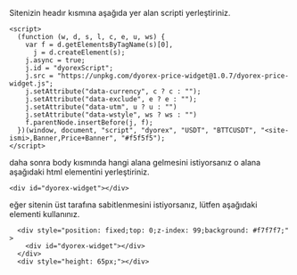 Sitenizin headır kısmına aşağıda yer alan scripti yerleştiriniz.

    <script>
      (function (w, d, s, l, c, e, u, ws) {
        var f = d.getElementsByTagName(s)[0],
          j = d.createElement(s);
        j.async = true;
        j.id = "dyorexScript";
        j.src = "https://unpkg.com/dyorex-price-widget@1.0.7/dyorex-price-widget.js";
        j.setAttribute("data-currency", c ? c : "");
        j.setAttribute("data-exclude", e ? e : "");
        j.setAttribute("data-utm", u ? u : "")
        j.setAttribute("data-wstyle", ws ? ws : "")
        f.parentNode.insertBefore(j, f);
      })(window, document, "script", "dyorex", "USDT", "BTTCUSDT", "<site-ismi>,Banner,Price+Banner", "#f5f5f5");
    </script>

daha sonra body kısmında hangi alana gelmesini istiyorsanız o alana aşağıdaki html elementini yerleştiriniz.

    <div id="dyorex-widget"></div>

eğer sitenin üst tarafına sabitlenmesini istiyorsanız, lütfen aşağıdaki elementi kullanınız.
```
  <div style="position: fixed;top: 0;z-index: 99;background: #f7f7f7;" >
    <div id="dyorex-widget"></div>
  </div>
  <div style="height: 65px;"></div>
```


